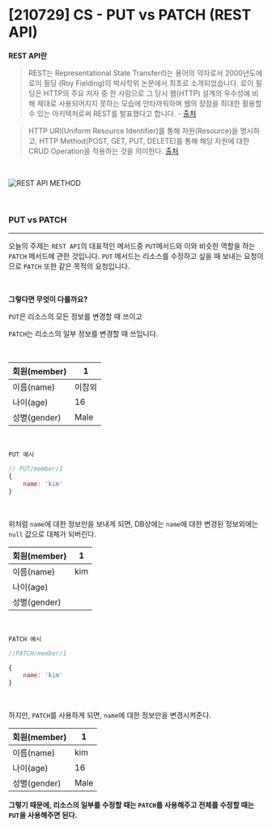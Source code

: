 # [210729] CS - PUT vs PATCH (REST API)

**REST API란**

> REST는 Representational State Transfer라는 용어의 약자로서 2000년도에 로이 필딩 (Roy Fielding)의 박사학위 논문에서 최초로 소개되었습니다. 로이 필딩은 HTTP의 주요 저자 중 한 사람으로 그 당시 웹(HTTP) 설계의 우수성에 비해 제대로 사용되어지지 못하는 모습에 안타까워하며 웹의 장점을 최대한 활용할 수 있는 아키텍처로써 REST를 발표했다고 합니다. - [출처](https://meetup.toast.com/posts/92)

> HTTP URI(Uniform Resource Identifier)를 통해 자원(Resource)을 명시하고, HTTP Method(POST, GET, PUT, DELETE)를 통해 해당 자원에 대한 CRUD Operation을 적용하는 것을 의미한다. [출처](https://gmlwjd9405.github.io/2018/09/21/rest-and-restful.html)

<br>

![REST API METHOD](https://user-images.githubusercontent.com/64825713/127438891-22314a6b-f965-4d24-8cf1-72e794821388.png)


<br>

### PUT vs PATCH

---

오늘의 주제는 `REST API`의 대표적인 메서드중  `PUT`메서드와 이와 비슷한 역할을 하는 `PATCH` 메서드에 관한 것입니다.  `PUT` 메서드는 리소스를 수정하고 싶을 때 보내는 요청이므로 `PATCH` 또한 같은 목적의 요청입니다.

<br>

**그렇다면 무엇이 다를까요?**

`PUT`은 리소스의 모든 정보를 변경할 때 쓰이고

`PATCH`는 리소스의 일부 정보를 변경할 때 쓰입니다.

<br>

| 회원(member) | 1      |
| ------------ | ------ |
| 이름(name)   | 이참외 |
| 나이(age)    | 16     |
| 성별(gender) | Male   |

<br>

`PUT 예시`

```javascript
// PUT/member/1
{
	name: 'kim' 
}
```

<br>

위처럼 `name`에 대한 정보만을 보내게 되면, DB상에는 `name`에 대한 변경된 정보외에는 `null` 값으로 대체가 되버린다.

| 회원(member) | 1    |
| ------------ | ---- |
| 이름(name)   | kim  |
| 나이(age)    |      |
| 성별(gender) |      |

<br>

`PATCH 예시`

```javascript
//PATCH/member/1

{
	name: 'kim'
}
```

<br>

하지만, `PATCH`를 사용하게 되면, `name`에 대한 정보만을 변경시켜준다.

| 회원(member) | 1    |
| ------------ | ---- |
| 이름(name)   | kim  |
| 나이(age)    | 16   |
| 성별(gender) | Male |



**그렇기 때문에, 리소스의 일부를 수정할 때는 `PATCH`를 사용해주고 전체를 수정할 때는 `PUT`을 사용해주면 된다.**
